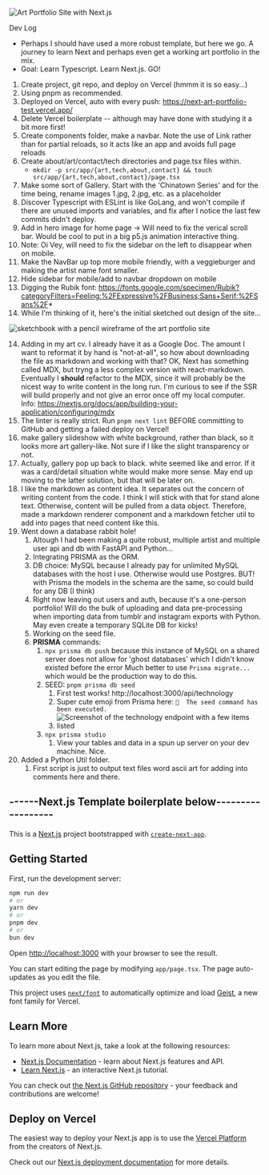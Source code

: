 ![Art Portfolio Site with Next.js](/public/screenshots/art_portfolio_header.png)

Dev Log
- Perhaps I should have used a more robust template, but here we go. A journey to learn Next and perhaps even get a working art portfolio in the mix. 
- Goal: Learn Typescript. Learn Next.js. GO!

1. Create project, git repo, and deploy on Vercel (hmmm it is so easy...)
2. Using pnpm as recommended.
3. Deployed on Vercel, auto with every push: https://next-art-portfolio-test.vercel.app/
4. Delete Vercel boilerplate -- although may have done with studying it a bit more first!
5. Create components folder, make a navbar. Note the use of Link rather than for partial reloads, so it acts like an app and avoids full page reloads
6. Create about/art/contact/tech directories and page.tsx files within.
    -   `mkdir -p src/app/{art,tech,about,contact} && touch src/app/{art,tech,about,contact}/page.tsx`
7. Make some sort of Gallery. Start with the 'Chinatown Series' and for the time being, rename images 1.jpg, 2.jpg, etc. as a placeholder
8. Discover Typescript with ESLint is like GoLang, and won't compile if there are unused imports and variables, and fix after I notice the last few commits didn't deploy.
9. Add in hero image for home page -> Will need to fix the verical scroll bar. Would be cool to put in a big p5.js animation interactive thing. 
10. Note: Oi Vey, will need to fix the sidebar on the left to disappear when on mobile.
11. Make the NavBar up top more mobile friendly, with a veggieburger and making the artist name font smaller. 
12. Hide sidebar for mobile/add to navbar dropdown on mobile
13. Digging the Rubik font: https://fonts.google.com/specimen/Rubik?categoryFilters=Feeling:%2FExpressive%2FBusiness;Sans+Serif:%2FSans%2F*
14. While I'm thinking of it, here's the initial sketched out design of the site...

![sketchbook with a pencil wireframe of the art portfolio site](public/images/ephemera/website_sketch_portfolio.jpg)

14. Adding in my art cv. I already have it as a Google Doc. 
The amount I want to reformat it by hand is "not-at-all", so how about downloading the file as markdown and working with that?
OK, Next has something called MDX, but tryng a less complex version with react-markdown. Eventually I **should** refactor to the MDX, since it will probably be the nicest way to write content in the long run. I'm curious to see if the SSR will build properly and not give an error once off my local computer. Info: https://nextjs.org/docs/app/building-your-application/configuring/mdx
15. The linter is really strict. Run `pnpm next lint` BEFORE committing to GitHub and getting a failed deploy on Vercel!
16. make gallery slideshow with white background, rather than black, so it looks more art gallery-like. Not sure if I like the slight transparency or not.
17. Actually, gallery pop up back to black. white seemed like and error. If it was a card/detail situation white would make more sense. May end up moving to the latter solution, but that will be later on.
18. I like the markdown as content idea. It separates out the concern of writing content from the code. I think I will stick with that for stand alone text. Otherwise, content will be pulled from a data object. Therefore, made a markdown renderer component and a markdown fetcher util to add into pages that need content like this.
19. Went down a database rabbit hole!
    1.  Altough I had been making a quite robust, multiple artist and multiple user api and db with FastAPI and Python...
    2.  Integrating PRISMA as the ORM. 
    3.  DB choice: MySQL because I already pay for unlimited MySQL databases with the host I use. Otherwise would use Postgres. BUT! with Prisma the models in the schema are the same, so could build for any DB (I think)
    4.  Right now leaving out users and auth, because it's a one-person portfolio! Will do the bulk of uploading and data pre-processing when importing data from tumblr and instagram exports with Python. May even create a temporary SQLite DB for kicks! 
    5.  Working on the seed file.
    6. **PRISMA** commands:
       1. `npx prisma db push` because this instance of MySQL on a shared server does not allow for 'ghost databases' which I didn't know existed before the error Much better to use `Prisma migrate...` which would be the production way to do this.
       2. SEED: `pnpm prisma db seed`
          1. First test works! http://localhost:3000/api/technology
          2. Super cute emoji from Prisma here: `🌱  The seed command has been executed.`
          3. ![Screenshot of the technology endpoint with a few items listed](/public/screenshots/technologies-api.png)
       3. `npx prisma studio`
          1. View your tables and data in a spun up server on your dev machine. Nice. 
 20. Added a Python Util folder. 
     1.  First script is just to output text files word ascii art for adding into comments here and there.


## ------Next.js Template boilerplate below------------------


This is a [Next.js](https://nextjs.org) project bootstrapped with [`create-next-app`](https://nextjs.org/docs/app/api-reference/cli/create-next-app).

## Getting Started

First, run the development server:

```bash
npm run dev
# or
yarn dev
# or
pnpm dev
# or
bun dev
```

Open [http://localhost:3000](http://localhost:3000) with your browser to see the result.

You can start editing the page by modifying `app/page.tsx`. The page auto-updates as you edit the file.

This project uses [`next/font`](https://nextjs.org/docs/app/building-your-application/optimizing/fonts) to automatically optimize and load [Geist](https://vercel.com/font), a new font family for Vercel.

## Learn More

To learn more about Next.js, take a look at the following resources:

- [Next.js Documentation](https://nextjs.org/docs) - learn about Next.js features and API.
- [Learn Next.js](https://nextjs.org/learn) - an interactive Next.js tutorial.

You can check out [the Next.js GitHub repository](https://github.com/vercel/next.js) - your feedback and contributions are welcome!

## Deploy on Vercel

The easiest way to deploy your Next.js app is to use the [Vercel Platform](https://vercel.com/new?utm_medium=default-template&filter=next.js&utm_source=create-next-app&utm_campaign=create-next-app-readme) from the creators of Next.js.

Check out our [Next.js deployment documentation](https://nextjs.org/docs/app/building-your-application/deploying) for more details.
